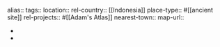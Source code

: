 alias::
tags::
location::
rel-country:: [[Indonesia]]
place-type:: #[[ancient site]]
rel-projects:: #[[Adam's Atlas]]
nearest-town::
map-url::

-
-
